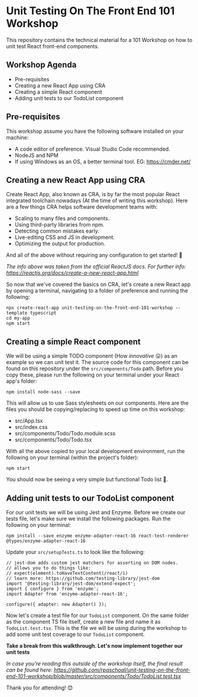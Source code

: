# Unit Testing On The Front End 101 Workshop
This repository contains the technical material for a 101 Workshop on how to unit test React front-end components.

## Workshop Agenda

* Pre-requisites
* Creating a new React App using CRA
* Creating a simple React component
* Adding unit tests to our TodoList component

## Pre-requisites

This workshop assume you have the following software installed on your machine:

* A code editor of preference. Visual Studio Code recommended.
* NodeJS and NPM
* If using Windows as an OS, a better terminal tool. EG: https://cmder.net/

## Creating a new React App using CRA

Create React App, also known as CRA, is by far the most popular React integrated toolchain nowadays (At the time of writing this workshop). Here are a few things CRA helps software development teams with:

* Scaling to many files and components.
* Using third-party libraries from npm.
* Detecting common mistakes early.
* Live-editing CSS and JS in development.
* Optimizing the output for production.

And all of the above without requiring any configuration to get started! 🚀

_The info above was taken from the official ReactJS docs. For further info: https://reactjs.org/docs/create-a-new-react-app.html_

So now that we've covered the basics on CRA, let's create a new React app by opening a terminal, navigating to a folder of preference and running the following:

```
npx create-react-app unit-testing-on-the-front-end-101-workshop --template typescript
cd my-app
npm start
```

## Creating a simple React component

We will be using a simple TODO component (How _innovative_ 😛) as an example so we can unit test it. The source code for this component can be found on this repository under the `src/components/Todo` path. Before you copy these, please run the following on your terminal under your React app's folder:

```
npm install node-sass --save
```

This will allow us to use Sass stylesheets on our components. Here are the files you should be copying/replacing to speed up time on this workshop:

* src/App.tsx
* src/index.css
* src/components/Todo/Todo.module.scss
* src/components/Todo/Todo.tsx

With all the above copied to your local development environment, run the following on your terminal (within the project's folder):

```
npm start
```

You should now be seeing a very simple but functional Todo list 🎉.

## Adding unit tests to our TodoList component

For our unit tests we will be using Jest and Enzyme. Before we create our tests file, let's make sure we install the following packages. Run the following on your terminal:

```
npm install --save enzyme enzyme-adapter-react-16 react-test-renderer @types/enzyme-adapter-react-16
```

Update your `src/setupTests.ts` to look like the following:

```
// jest-dom adds custom jest matchers for asserting on DOM nodes.
// allows you to do things like:
// expect(element).toHaveTextContent(/react/i)
// learn more: https://github.com/testing-library/jest-dom
import '@testing-library/jest-dom/extend-expect';
import { configure } from 'enzyme';
import Adapter from 'enzyme-adapter-react-16';

configure({ adapter: new Adapter() });
```

Now let's create a test file for our `TodoList` component. On the same folder as the component TS file itself, create a new file and name it as `TodoList.test.tsx`. This is the file we will be using during the workshop to add some unit test coverage to our `TodoList` component.

**Take a break from this walkthrough. Let's now implement together our unit tests**

_In case you're reading this outside of the workshop itself, the final result can be found here: https://github.com/rpaschoal/unit-testing-on-the-front-end-101-workshop/blob/master/src/components/Todo/TodoList.test.tsx_

Thank you for attending! 😊
